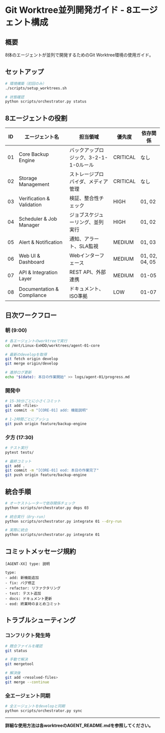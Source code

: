 # Git Worktree並列開発ガイド - 8エージェント構成

## 概要

8体のエージェントが並列で開発するためのGit Worktree環境の使用ガイド。

## セットアップ

```bash
# 環境構築（初回のみ）
./scripts/setup_worktrees.sh

# 状態確認
python scripts/orchestrator.py status
```

## 8エージェントの役割

| ID | エージェント名 | 担当領域 | 優先度 | 依存関係 |
|----|--------------|---------|--------|---------|
| 01 | Core Backup Engine | バックアップロジック、3-2-1-1-0ルール | CRITICAL | なし |
| 02 | Storage Management | ストレージプロバイダ、メディア管理 | CRITICAL | なし |
| 03 | Verification & Validation | 検証、整合性チェック | HIGH | 01, 02 |
| 04 | Scheduler & Job Manager | ジョブスケジューリング、並列実行 | HIGH | 01, 02 |
| 05 | Alert & Notification | 通知、アラート、SLA監視 | MEDIUM | 01, 03 |
| 06 | Web UI & Dashboard | Webインターフェース | MEDIUM | 01, 02, 04, 05 |
| 07 | API & Integration Layer | REST API、外部連携 | MEDIUM | 01-05 |
| 08 | Documentation & Compliance | ドキュメント、ISO準拠 | LOW | 01-07 |

## 日次ワークフロー

### 朝 (9:00)

```bash
# 各エージェントのworktreeで実行
cd /mnt/Linux-ExHDD/worktrees/agent-01-core

# 最新のdevelopを取得
git fetch origin develop
git merge origin/develop

# 進捗ログ更新
echo "$(date): 本日の作業開始" >> logs/agent-01/progress.md
```

### 開発中

```bash
# 15-30分ごとに小さくコミット
git add <files>
git commit -m "[CORE-01] add: 機能説明"

# 1-2時間ごとにプッシュ
git push origin feature/backup-engine
```

### 夕方 (17:30)

```bash
# テスト実行
pytest tests/

# 最終コミット
git add .
git commit -m "[CORE-01] eod: 本日の作業完了"
git push origin feature/backup-engine
```

## 統合手順

```bash
# オーケストレーターで依存関係チェック
python scripts/orchestrator.py deps 03

# 統合実行（dry-run）
python scripts/orchestrator.py integrate 01 --dry-run

# 実際に統合
python scripts/orchestrator.py integrate 01
```

## コミットメッセージ規約

```
[AGENT-XX] type: 説明

type:
- add: 新機能追加
- fix: バグ修正
- refactor: リファクタリング
- test: テスト追加
- docs: ドキュメント更新
- eod: 終業時のまとめコミット
```

## トラブルシューティング

### コンフリクト発生時

```bash
# 競合ファイルを確認
git status

# 手動で解決
git mergetool

# 解決後
git add <resolved-files>
git merge --continue
```

### 全エージェント同期

```bash
# 全エージェントをdevelopと同期
python scripts/orchestrator.py sync
```

---

**詳細な使用方法は各worktreeのAGENT_README.mdを参照してください。**
